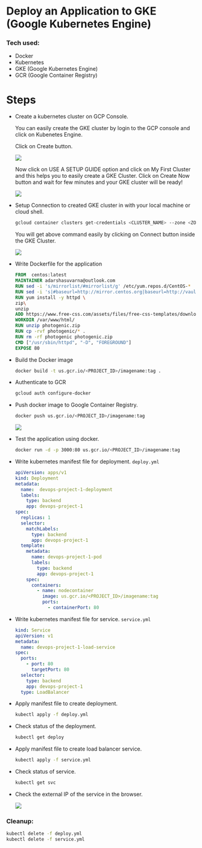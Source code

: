 # Deploy an Application to GKE (Google Kubernetes Engine) 
### Tech used:
- Docker
- Kubernetes
- GKE (Google Kubernetes Engine)
- GCR (Google Container Registry)

# Steps
- Create a kubernetes cluster on GCP Console.

  You can easily create the GKE cluster by login to the GCP console and click on Kubenetes Engine. 
  
  Click on Create button.
  <p>
  <img src="https://github.com/Adarsh-Suvarna/DevOps-Project-1/blob/main/image/GKE1.png">
  </p>

  Now click on USE A SETUP GUIDE option and click on My First Cluster and this helps you to easily create a GKE Cluster.
  Click on Create Now button and wait for few minutes and your GKE cluster will be ready!
  <p>
  <img src="https://github.com/Adarsh-Suvarna/DevOps-Project-1/blob/main/image/GKE2.png">
  </p>
- Setup Connection to created GKE cluster in with your local machine or cloud shell.
    ```sh
    gcloud container clusters get-credentials <CLUSTER_NAME> --zone <ZONE> --project <PROJECT_ID>
    ```

    You will get above command easily by clicking on Connect button inside the GKE Cluster.
    <p>
    <img src="https://github.com/Adarsh-Suvarna/DevOps-Project-1/blob/main/image/connect.png">
    </p>
- Write Dockerfile for the application
    ```Dockerfile
    FROM  centos:latest
    MAINTAINER adarshasuvarna@outlook.com
    RUN sed -i 's/mirrorlist/#mirrorlist/g' /etc/yum.repos.d/CentOS-*
    RUN sed -i 's|#baseurl=http://mirror.centos.org|baseurl=http://vault.centos.org|g' /etc/yum.repos.d/CentOS-*
    RUN yum install -y httpd \
    zip\
    unzip
    ADD https://www.free-css.com/assets/files/free-css-templates/download/page254/photogenic.zip /var/www/html/
    WORKDIR /var/www/html/
    RUN unzip photogenic.zip
    RUN cp -rvf photogenic/* .
    RUN rm -rf photogenic photogenic.zip
    CMD ["/usr/sbin/httpd", "-D", "FOREGROUND"]
    EXPOSE 80
    ```
- Build the Docker image
    ```sh
    docker build -t us.gcr.io/<PROJECT_ID>/imagename:tag .
    ```
- Authenticate to GCR
    ```sh
    gcloud auth configure-docker
    ```
- Push docker image to Google Container Registry.
    ```sh
    docker push us.gcr.io/<PROJECT_ID>/imagename:tag
    ```
    <p>
    <img src="https://github.com/Adarsh-Suvarna/DevOps-Project-1/blob/main/image/gcr.png">
    </p>

- Test the application using docker.
    ```sh
    docker run -d -p 3000:80 us.gcr.io/<PROJECT_ID>/imagename:tag
    ```
- Write kubernetes manifest file for deployment. ```deploy.yml```
    ```yml
    apiVersion: apps/v1
    kind: Deployment
    metadata:
      name:  devops-project-1-deployment
      labels:
        type: backend
        app: devops-project-1
    spec:
      replicas: 1
      selector:
        matchLabels:
          type: backend
          app: devops-project-1
      template:
        metadata:
          name: devops-project-1-pod
          labels:
            type: backend
            app: devops-project-1
        spec:
          containers:
            - name: nodecontainer
              image: us.gcr.io/<PROJECT_ID>/imagename:tag
              ports:
                - containerPort: 80
    ```
- Write kubernetes manifest file for service. ```service.yml```
    ```yml
    kind: Service
    apiVersion: v1
    metadata:
      name: devops-project-1-load-service
    spec:
      ports:
        - port: 80 
          targetPort: 80
      selector:
        type: backend
        app: devops-project-1  
      type: LoadBalancer
    ```
- Apply manifest file to create deployment.
    ```sh
    kubectl apply -f deploy.yml
    ```
- Check status of the deployment.
    ```sh
    kubectl get deploy
    ```
- Apply manifest file to create load balancer service.
    ```sh
    kubectl apply -f service.yml
    ```
- Check status of service.
    ```sh
    kubectl get svc
    ```
- Check the external IP of the service in the browser.
  <p>
  <img src="https://github.com/Adarsh-Suvarna/DevOps-Project-1/blob/main/image/UI.png">
  </p>

### Cleanup:
```sh
kubectl delete -f deploy.yml
kubectl delete -f service.yml
```